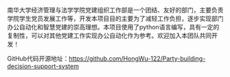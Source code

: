 南华大学经济管理与法学学院党建组织工作部是一个团结、友好的部门，主要负责学院学生党员发展工作等，开发本项目目的主要为了减轻工作负担，逐步实现部门办公自动化和智慧党建的崇高理想。本项目使用了python语言编写，具有一定的复制性，可以对其他党建工作实现办公自动化作为参考。欢迎加入本团队共同开发！

GitHub代码开源地址：https://github.com/HongWu-122/Party-building-decision-support-system